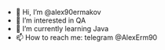 - 👋 Hi, I’m @alex90ermakov
- 👀 I’m interested in QA
- 🌱 I’m currently learning Java
- 📫 How to reach me: telegram @AlexErm90

<!---
alex90ermakov/alex90ermakov is a ✨ special ✨ repository because its `README.md` (this file) appears on your GitHub profile.
You can click the Preview link to take a look at your changes.
--->
